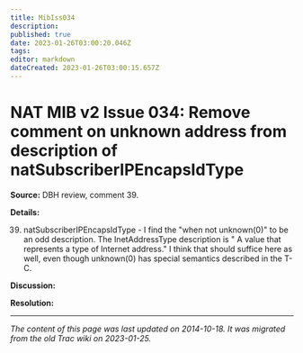```yaml
---
title: MibIss034
description: 
published: true
date: 2023-01-26T03:00:20.046Z
tags: 
editor: markdown
dateCreated: 2023-01-26T03:00:15.657Z
---
```


# NAT MIB v2 Issue 034: Remove comment on unknown address from description of natSubscriberIPEncapsIdType 
**Source:** DBH review, comment 39.

**Details:**

39) natSubscriberIPEncapsIdType - I find the "when not unknown(0)" to be an odd description. The InetAddressType description is " A value that represents a type of Internet address." I think that should suffice here as well, even though unknown(0) has special semantics described in the T-C.

**Discussion:**

**Resolution:**
&nbsp;
&nbsp;
&nbsp;

---

*The content of this page was last updated on 2014-10-18. It was migrated from the old Trac wiki on 2023-01-25.*
